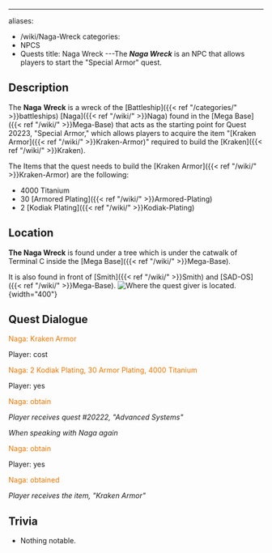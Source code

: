 ---
aliases:
- /wiki/Naga-Wreck
categories:
- NPCS
- Quests
title: Naga Wreck
---The **_Naga Wreck_** is an NPC that allows players to start the "Special Armor" quest.

## Description

The **Naga** **Wreck** is a wreck of the [Battleship]({{< ref "/categories/" >}}battleships) [Naga]({{< ref "/wiki/" >}}Naga) found in the [Mega Base]({{< ref "/wiki/" >}}Mega-Base) that acts as the starting point for Quest 20223, "Special Armor," which allows players to acquire the item "[Kraken Armor]({{< ref "/wiki/" >}}Kraken-Armor)" required to build the [Kraken]({{< ref "/wiki/" >}}Kraken).

The Items that the quest needs to build the [Kraken Armor]({{< ref "/wiki/" >}}Kraken-Armor) are the following:

- 4000 Titanium
- 30 [Armored Plating]({{< ref "/wiki/" >}}Armored-Plating)
- 2 [Kodiak Plating]({{< ref "/wiki/" >}}Kodiak-Plating)

## Location

**The Naga Wreck** is found under a tree which is under the catwalk of Terminal C inside the [Mega Base]({{< ref "/wiki/" >}}Mega-Base).

It is also found in front of [Smith]({{< ref "/wiki/" >}}Smith) and [SAD-OS]({{< ref "/wiki/" >}}Mega-Base). ![Where the quest giver is
located.](Krakenarmor1.png "Where the quest giver is located."){width="400"}

## Quest Dialogue 

<span style="color:#ee7600">Naga: Kraken Armor</span>

Player: cost

<span style="color:#ee7600">Naga: 2 Kodiak Plating, 30 Armor Plating, 4000 Titanium</span>

Player: yes

<span style="color:#ee7600">Naga: obtain</span>

_Player receives quest #20222, "Advanced Systems"_

_When speaking with Naga again_

<span style="color:#ee7600">Naga: obtain</span>

Player: yes

<span style="color:#ee7600">Naga: obtained</span>

_Player receives the item, "Kraken Armor"_

## Trivia

- Nothing notable.